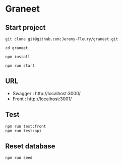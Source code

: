 # Graneet

## Start project
```console
git clone git@github.com:Jeremy-Fleury/graneet.git

cd graneet

npm install

npm run start
```

## URL
- Swagger : http://localhost:3000/
- Front : http://localhost:3001/

## Test
```console
npm run test:front
npm run test:api
```

## Reset database
```console
npm run seed
```